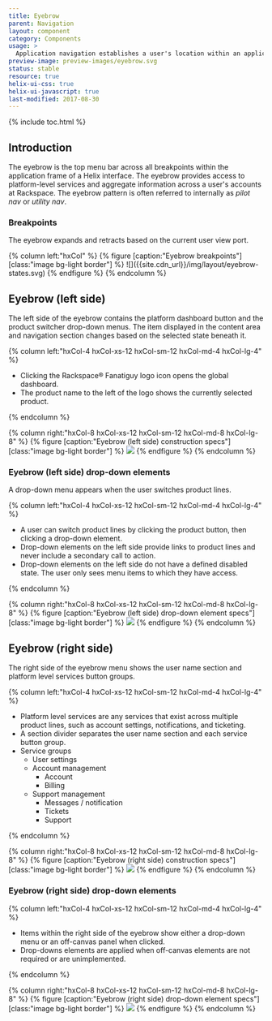 ```yaml
---
title: Eyebrow
parent: Navigation
layout: component
category: Components
usage: >
  Application navigation establishes a user's location within an application and shows the path forward to accomplish a goal. Consistent navigation patterns increase user confidence and efficiency.
preview-image: preview-images/eyebrow.svg
status: stable
resource: true
helix-ui-css: true
helix-ui-javascript: true
last-modified: 2017-08-30
---
```


{% include toc.html %}

## Introduction


<section class="static-section" markdown="1">

The eyebrow is the top menu bar across all breakpoints within the application frame of a Helix interface. The eyebrow provides access to platform-level services and aggregate information across a user's accounts at Rackspace. The eyebrow pattern is often referred to internally as *pilot nav* or *utility nav*.

### Breakpoints

The eyebrow expands and retracts based on the current user view port.

<div class="hxRow"  markdown="1">
{% column left:"hxCol" %}
{% figure [caption:"Eyebrow breakpoints"] [class:"image bg-light border"] %}
![]({{site.cdn_url}}/img/layout/eyebrow-states.svg)
{% endfigure %}
{% endcolumn %}
</div>

</section>

<section class="static-section" markdown="1">

## Eyebrow (left side)

The left side of the eyebrow contains the platform dashboard button and the product switcher drop-down menus. The item displayed in the content area and navigation section changes based on the selected state beneath it.

<div class="hxRow"  markdown="1">
{% column left:"hxCol-4 hxCol-xs-12 hxCol-sm-12 hxCol-md-4 hxCol-lg-4" %}

- Clicking the Rackspace® Fanatiguy logo icon opens the global dashboard.
- The product name to the left of the logo shows the currently selected product.

{% endcolumn %}

{% column right:"hxCol-8 hxCol-xs-12 hxCol-sm-12 hxCol-md-8 hxCol-lg-8" %}
{% figure [caption:"Eyebrow (left side) construction specs"] [class:"image bg-light border"] %}
![]({{site.cdn_url}}/img/layout/global-layer/eyebrow-left.svg)
{% endfigure %}
{% endcolumn %}
</div>

</section>

<section class="static-section" markdown="1">

### Eyebrow (left side) drop-down elements

A drop-down menu appears when the user switches product lines.

<div class="hxRow"  markdown="1">
{% column left:"hxCol-4 hxCol-xs-12 hxCol-sm-12 hxCol-md-4 hxCol-lg-4" %}

- A user can switch product lines by clicking the product button, then clicking a drop-down element.
- Drop-down elements on the left side provide links to product lines and never include a secondary call to action.
- Drop-down elements on the left side do not have a defined disabled state. The user only sees menu items to which they have access.

{% endcolumn %}

{% column right:"hxCol-8 hxCol-xs-12 hxCol-sm-12 hxCol-md-8 hxCol-lg-8" %}
{% figure [caption:"Eyebrow (left side) drop-down element specs"] [class:"image bg-light border"] %}
![]({{site.cdn_url}}/img/layout/eye-left-drop.svg)
{% endfigure %}
{% endcolumn %}
</div>

</section>

<section class="static-section" markdown="1">

## Eyebrow (right side)

The right side of the eyebrow menu shows the user name section and platform level services button groups.

<div class="hxRow"  markdown="1">
{% column left:"hxCol-4 hxCol-xs-12 hxCol-sm-12 hxCol-md-4 hxCol-lg-4" %}

- Platform level services are any services that exist across multiple product lines, such as account settings, notifications, and ticketing.
- A section divider separates the user name section and each service button group.
- Service groups
    - User settings
    - Account management
        - Account
        - Billing
    - Support management
        - Messages / notification
        - Tickets
        - Support

{% endcolumn %}

{% column right:"hxCol-8 hxCol-xs-12 hxCol-sm-12 hxCol-md-8 hxCol-lg-8" %}
{% figure [caption:"Eyebrow (right side) construction specs"] [class:"image bg-light border"] %}
![]({{site.cdn_url}}/img/layout/global-layer/eyebrow-right.svg)
{% endfigure %}
{% endcolumn %}
</div>

</section>

<section class="static-section" markdown="1">

### Eyebrow (right side) drop-down elements

<div class="hxRow"  markdown="1">
{% column left:"hxCol-4 hxCol-xs-12 hxCol-sm-12 hxCol-md-4 hxCol-lg-4" %}

- Items within the right side of the eyebrow show either a drop-down menu or an off-canvas panel when clicked.
- Drop-downs elements are applied when off-canvas elements are not required or are unimplemented.

{% endcolumn %}

{% column right:"hxCol-8 hxCol-xs-12 hxCol-sm-12 hxCol-md-8 hxCol-lg-8" %}
{% figure [caption:"Eyebrow (right side) drop-down element specs"] [class:"image bg-light border"] %}
![]({{site.cdn_url}}/img/layout/eye-right-drop.svg)
{% endfigure %}
{% endcolumn %}
</div>

</section>
